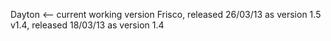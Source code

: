 Dayton <-- current working version
Frisco, released 26/03/13 as version 1.5
v1.4, released 18/03/13 as version 1.4
